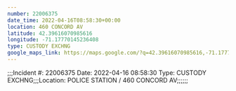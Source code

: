 ```yaml
---
number: 22006375
date_time: 2022-04-16T08:58:30+00:00
location: 460 CONCORD AV
latitude: 42.39616070985616
longitude: -71.17770145236408
type: CUSTODY EXCHNG
google_maps_link: https://maps.google.com/?q=42.39616070985616,-71.17770145236408
---
```


;;;Incident #: 22006375  Date: 2022-04-16 08:58:30   Type: CUSTODY EXCHNG;;;Location: POLICE STATION / 460 CONCORD AV;;;;;;
